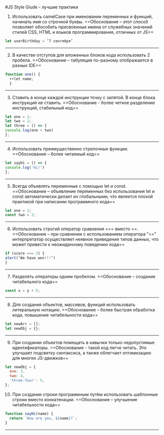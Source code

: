 #JS Style Giude - лучшие практики


1.	Использовать camelCase при именовании переменных и функций, начинать имя со строчной буквы. 
==Обоснование – этот способ позволяет обособить присвоенные имена от служебных значений стилей CSS, HTML и языков программирования, отличных от JS==

``` js
let userBirthday = ‘7 сентября’
```
---
2.	В качестве отступов для вложенных блоков кода использовать 2 пробела. 
==Обоснование – табуляция по-разному отображается в разных IDE==
``` js
function one() {
  ∙∙let name;
  }
```
---
3.	Ставить в конце каждой инструкции точку с запятой. В конце блока инструкций не ставить.
==Обоснование -  более четкое разделение инструкций, стабильный код==
```js
let one = 1;
let two = 2;
let three = () => {
console.log(one + two)
};
```
---
4.	Использовать преимущественно стрелочные функции.
==Обоснование – более читаемый код==
```js
let sayHi = () => {
console.log('Hi!')
};
```
---
5.	Всегда объявлять переменные с помощью let и const.
==Обоснование – объявление переменных без использования let и const автоматически делает их глобальными, что является плохой практикой при написании программного кода==
```js
let one = 1;
const two = 2;
```
---
6.	Использовать строгий оператор сравнения === вместо ==.
==Обоснование – при сравнении с использованием оператора "==" интерпретатор осуществляет неявное приведение типов данных, что может привести к неожиданному поведению кода==
```js
if (score === 3) {
alert(‘We have won!!!’)
}
```
---
7.	Разделять операторы одним пробелом.
==Обоснование – создание читабельного кода==
```js
const x = y + 5;
```
---
8.	Для создания объектов, массивов, функций использовать литеральную нотацию.
==Обоснование – более быстрая обработка кода, повышение читабельности кода==
```js
let newArr = [];
let newObj = {};
```
---
9.	При создании объектов помещать в кавычки только недопустимые идентификаторы.
==Обоснование - такой код легче читать. Это улучшает подсветку синтаксиса, а также облегчает оптимизацию для многих JS-движков==
```js
let newObj = {
  one: 3,
  two: 4,
  'three-four': 5,
};
```
10.	При создании строки программным путём использовать шаблонные строки вместо конкатенации.
==Обоснование – улучшение читабельности кода==
```js
function sayHi(name) {
  return `How are you, ${name}?`;
}
```
---





